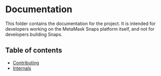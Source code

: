 # Documentation

This folder contains the documentation for the project. It is intended for
developers working on the MetaMask Snaps platform itself, and not for developers
building Snaps.

## Table of contents

- [Contributing](./contributing.md)
- [Internals](./internals/readme.md)
